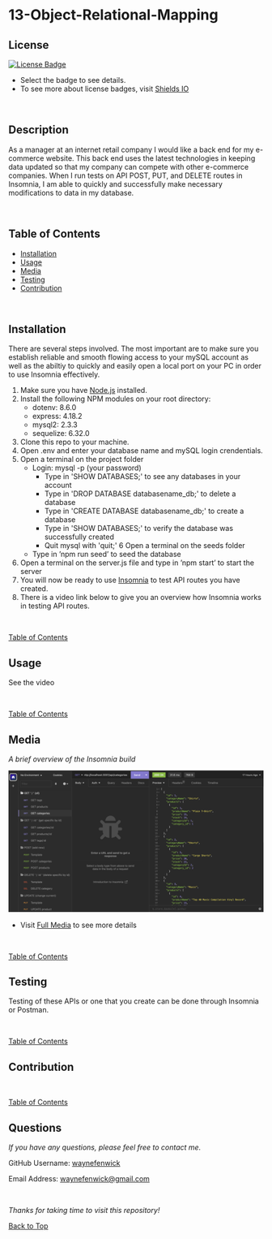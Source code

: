 

# 13-Object-Relational-Mapping

## License
[![License Badge](https://img.shields.io/badge/license-mit-green?style=plastic)](https://choosealicense.com/licenses/mit/)&nbsp;

* Select the badge to see details.
* To see more about license badges, visit [Shields IO](https://shields.io/category/license)

&nbsp;

## Description
As a manager at an internet retail company I would like a back end for my e-commerce website. This back end uses the latest technologies in keeping data updated so that my company can compete with other e-commerce companies. When I run tests on API POST, PUT, and DELETE routes in Insomnia, I am able to quickly and successfully make necessary modifications to data in my database.

&nbsp;

## Table of Contents

 * [Installation](#installation)
 * [Usage](#usage)
 * [Media](#media)
 * [Testing](#testing)
 * [Contribution](#contribution)
 

&nbsp;

## Installation

There are several steps involved. The most important are to make sure you establish reliable and smooth flowing access to your mySQL account as well as the abiltiy to quickly and easily open a local port on your PC in order to use Insomnia effectively.

1. Make sure you have [Node.js](https://nodejs.org/en) installed.
2. Install the following NPM modules on your root directory:
     * dotenv: 8.6.0
     * express: 4.18.2
     * mysql2: 2.3.3
     * sequelize: 6.32.0
3. Clone this repo to your machine.
4. Open .env and enter your database name and mySQL login crendentials.
5. Open a terminal on the project folder
    * Login: mysql -p (your password)
        * Type in 'SHOW DATABASES;' to see any databases in your account
        * Type in 'DROP DATABASE databasename_db;' to delete a database
        * Type in 'CREATE DATABASE databasename_db;' to create a database
        * Type in 'SHOW DATABASES;' to verify the database was successfully created
        * Quit mysql with 'quit;'
6 Open a terminal on the seeds folder
    * Type in ’npm run seed’ to seed the database
7. Open a terminal on the server.js file and type in ’npm start’ to start the server
8. You will now be ready to use [Insomnia](https://insomnia.rest/download) to test API routes you have created.
9. There is a video link below to give you an overview how Insomnia works in testing API routes.


&nbsp;

[Table of Contents](#table-of-contents)



## Usage

See the video


&nbsp;

[Table of Contents](#table-of-contents)



## Media
_A brief overview of the Insomnia build_
&nbsp;


![Media](./media/media_screenshot.png)

* Visit [Full Media](https://drive.google.com/file/d/1DkHJtfiQkxQ5bsglmH0z2loxhrPzHSFu/view?usp=sharing) to see more details


&nbsp;

[Table of Contents](#table-of-contents)



## Testing

Testing of these APIs or one that you create can be done through Insomnia or Postman.

&nbsp;

[Table of Contents](#table-of-contents)



## Contribution


&nbsp;

[Table of Contents](#table-of-contents)



## Questions

_If you have any questions, please feel free to contact me._

GitHub Username: [waynefenwick](https://github.com/waynefenwick)

Email Address: <a href="mailto:waynefenwick@gmail.com">waynefenwick@gmail.com</a>

&nbsp;

_Thanks for taking time to visit this repository!_

[Back to Top](#)

